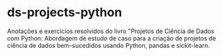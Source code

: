 # ds-projects-python
Anotações e exercícios resolvidos do livro "Projetos de Ciência de Dados com Python: Abordagem de estudo de caso para a criação de projetos de ciência de dados bem-sucedidos usando Python, pandas e sickit-learn.
